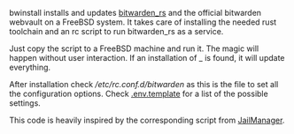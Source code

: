 bwinstall installs and updates [bitwarden_rs](https://github.com/dani-garcia/bitwarden_rs) and the official bitwarden webvault on a FreeBSD system.
It takes care of installing the needed rust toolchain and an rc script to run bitwarden_rs as a service.

Just copy the script to a FreeBSD machine and run it. The magic will happen without user interaction. If an installation of _ is found, it will update everything.

After installation check _/etc/rc.conf.d/bitwarden_ as this is the file to set all the configuration options. Check [.env.template](https://github.com/dani-garcia/bitwarden_rs/blob/master/.env.template) for a list of the possible settings.

This code is heavily inspired by the corresponding script from [JailManager](https://github.com/jailmanager/jailman/).
